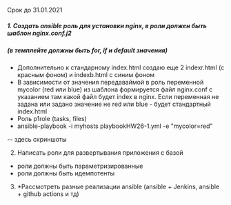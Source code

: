 Срок до 31.01.2021
##### 1. Создать ansible роль для установки nginx, в роли должен быть шаблон nginx.conf.j2 
##### (в темплейте должны быть for, if и default значения)

- Дополнительно к стандарному index.html создаю еще 2 indexr.html (с красным фоном) и indexb.html c синим фоном
- В зависимости от значения  передаваймой в роль переменной mycolor (red или blue)  из шаблона формируется файл nginx.conf с указанием там
 какой файл будет index в nginx. Если переменная не задана или задано значение не red или blue - будет стандартный index.html
- Роль p1role (tasks, files)
- ansible-playbook -i myhosts playbookHW26-1.yml -e "mycolor=red"

-- здесь скриншоты


2. Написать роли для развертывания приложения с базой
- роли должны быть параметризированные
- роли должны быть идемпотенты
3. *Рассмотреть разные реализации ansible (ansible + Jenkins, ansible + github actions и тд)
